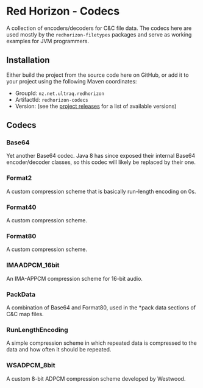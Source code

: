 
Red Horizon - Codecs
====================

A collection of encoders/decoders for C&C file data.  The codecs here are used
mostly by the `redhorizon-filetypes` packages and serve as working examples for
JVM programmers.


Installation
------------

Either build the project from the source code here on GitHub, or add it to your
project using the following Maven coordinates:

 - GroupId: `nz.net.ultraq.redhorizon`
 - ArtifactId: `redhorizon-codecs`
 - Version: (see the [project releases](https://github.com/ultraq/redhorizon/releases)
   for a list of available versions)


Codecs
------

### Base64

Yet another Base64 codec.  Java 8 has since exposed their internal Base64
encoder/decoder classes, so this codec will likely be replaced by their one.

### Format2

A custom compression scheme that is basically run-length encoding on 0s.

### Format40

A custom compression scheme.

### Format80

A custom compression scheme.

### IMAADPCM_16bit

An IMA-APPCM compression scheme for 16-bit audio.

### PackData

A combination of Base64 and Format80, used in the \*pack data sections of C&C
map files.

### RunLengthEncoding

A simple compression scheme in which repeated data is compressed to the data and
how often it should be repeated.

### WSADPCM_8bit

A custom 8-bit ADPCM compression scheme developed by Westwood.
